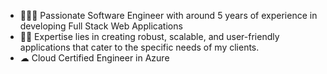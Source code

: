 <!--
**chetansb77/chetansb77** is a ✨ _special_ ✨ repository because its `README.md` (this file) appears on your GitHub profile.

Here are some ideas to get you started:

- 🔭 I’m currently working on ...
- 🌱 I’m currently learning ...
- 👯 I’m looking to collaborate on ...
- 🤔 I’m looking for help with ...
- 💬 Ask me about ...
- 📫 How to reach me: ...
- 😄 Pronouns: ...
- ⚡ Fun fact: ...
-->

- 👷🏻‍♂️ Passionate Software Engineer with around 5 years of experience in developing Full Stack Web Applications
- 💪🏻 Expertise lies in creating robust, scalable, and user-friendly applications that cater to the specific needs of my clients.
- ☁ Cloud Certified Engineer in Azure
